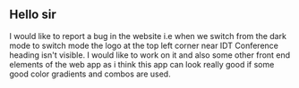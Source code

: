 ## Hello sir
I would like to report a bug in the website i.e when we switch from the dark mode to switch mode the logo at the top left corner near IDT Conference heading isn't visible. I would like to work on it and also some other front end elements of the web app as i think this app can look really good if some good color gradients and combos are used.